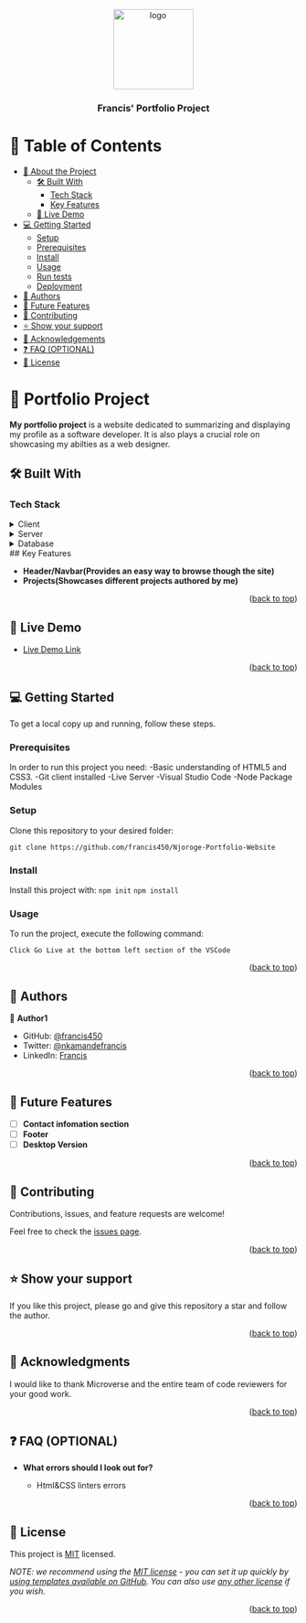 <a name="readme-top"></a>

<div align="center">
  <!-- You are encouraged to replace this logo with your own! Otherwise you can also remove it. -->
  <img src="murple_logo.png" alt="logo" width="140"  height="auto" />
  <br/>

  <h3><b>Francis' Portfolio Project</b></h3>

</div>


# 📗 Table of Contents

- [📖 About the Project](#about-project)
  - [🛠 Built With](#built-with)
    - [Tech Stack](#tech-stack)
    - [Key Features](#key-features)
  - [🚀 Live Demo](#live-demo)
- [💻 Getting Started](#getting-started)
  - [Setup](#setup)
  - [Prerequisites](#prerequisites)
  - [Install](#install)
  - [Usage](#usage)
  - [Run tests](#run-tests)
  - [Deployment](#triangular_flag_on_post-deployment)
- [👥 Authors](#authors)
- [🔭 Future Features](#future-features)
- [🤝 Contributing](#contributing)
- [⭐️ Show your support](#support)
- [🙏 Acknowledgements](#acknowledgements)
- [❓ FAQ (OPTIONAL)](#faq)
- [📝 License](#license)


# 📖 Portfolio Project <a name="about-project"></a>

**My portfolio project** is a website dedicated to summarizing and displaying my profile as a software developer. 
It is also plays a crucial role on showcasing my abilties as a web designer.

## 🛠 Built With <a name="built-with"></a>

### Tech Stack <a name="tech-stack"></a>

<details>
  <summary>Client</summary>
  
</details>

<details>
  <summary>Server</summary>
  
</details>

<details>
<summary>Database</summary>
  
</details>
## Key Features <a name="key-features"></a>

- **Header/Navbar(Provides an easy way to browse though the site)**
- **Projects(Showcases different projects authored by me)**

<p align="right">(<a href="#readme-top">back to top</a>)</p>


## 🚀 Live Demo <a name="live-demo"></a>

- [Live Demo Link](https://francis450.github.io/njoroge-Portfolio-Website/)

<p align="right">(<a href="#readme-top">back to top</a>)</p>


## 💻 Getting Started <a name="getting-started"></a>


To get a local copy up and running, follow these steps.

### Prerequisites

In order to run this project you need:
  -Basic understanding of HTML5 and CSS3.
  -Git client installed
  -Live Server
  -Visual Studio Code
  -Node Package Modules

### Setup

Clone this repository to your desired folder:

`git clone https://github.com/francis450/Njoroge-Portfolio-Website`


### Install

Install this project with:
  `npm init`
  `npm install`
  


### Usage

To run the project, execute the following command:

`Click Go Live at the bottom left section of the VSCode`

<p align="right">(<a href="#readme-top">back to top</a>)</p>

## 👥 Authors <a name="authors"></a>


👤 **Author1**

- GitHub: [@francis450](https://github.com/francis450)
- Twitter: [@nkamandefrancis](https://twitter.com/nkamandefrancis)
- LinkedIn: [Francis](https://linkedin.com/in/njoroge-francis)


<p align="right">(<a href="#readme-top">back to top</a>)</p>


## 🔭 Future Features <a name="future-features"></a>


- [ ] **Contact infomation section**
- [ ] **Footer**
- [ ] **Desktop Version**

<p align="right">(<a href="#readme-top">back to top</a>)</p>


## 🤝 Contributing <a name="contributing"></a>

Contributions, issues, and feature requests are welcome!

Feel free to check the [issues page](../../issues/).

<p align="right">(<a href="#readme-top">back to top</a>)</p>


## ⭐️ Show your support <a name="support"></a>

If you like this project, please go and give this repository a star and follow the author.

<p align="right">(<a href="#readme-top">back to top</a>)</p>


## 🙏 Acknowledgments <a name="acknowledgements"></a>

I would like to thank Microverse and the entire team of code reviewers for your good work. 

<p align="right">(<a href="#readme-top">back to top</a>)</p>


## ❓ FAQ (OPTIONAL) <a name="faq"></a>


- **What errors should I look out for?**

  - Html&CSS linters errors


<p align="right">(<a href="#readme-top">back to top</a>)</p>


## 📝 License <a name="license"></a>

This project is [MIT](./LICENSE) licensed.

_NOTE: we recommend using the [MIT license](https://choosealicense.com/licenses/mit/) - you can set it up quickly by [using templates available on GitHub](https://docs.github.com/en/communities/setting-up-your-project-for-healthy-contributions/adding-a-license-to-a-repository). You can also use [any other license](https://choosealicense.com/licenses/) if you wish._

<p align="right">(<a href="#readme-top">back to top</a>)</p>